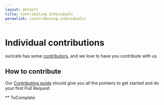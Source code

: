 ```yaml
---
layout: default
title: Contributing Individuals
permalink: /contributing-individuals/
---
```

# <i class="fa fa-keyboard-o"></i> Individual contributions

suricate has some [contributors](https://github.com/suricate-io/suricate/graphs/contributors), and we love to have you contribute with us

## How to contribute

Our [Contributing guide](https://github.com/suricate-io/suricate/blob/master/CONTRIBUTING.md) should give you all the pointers to get started and do your first Pull Request.

** ToComplete